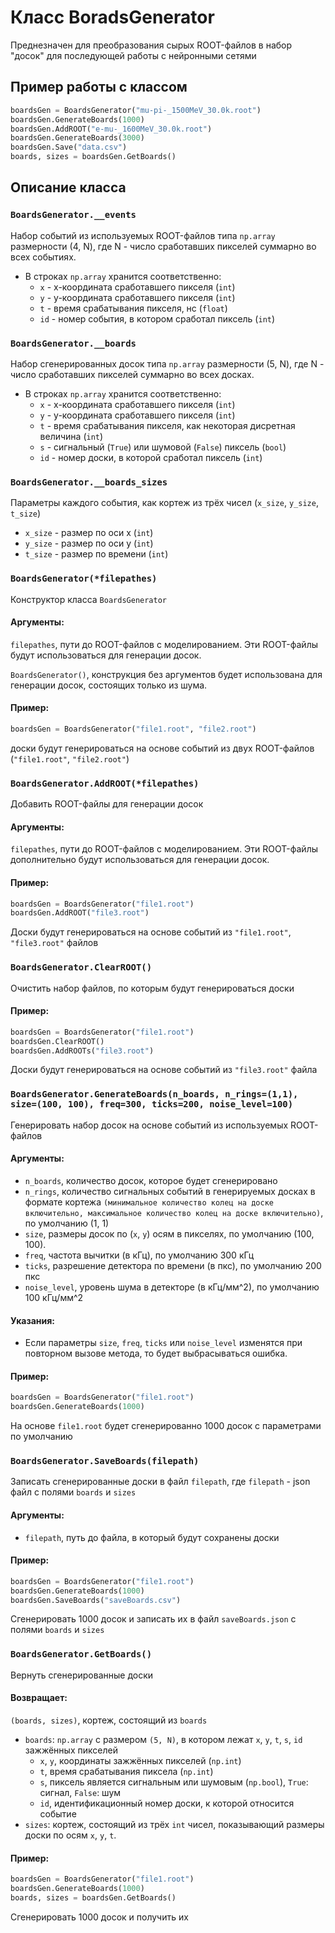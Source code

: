 # Класс BoradsGenerator
Преднезначен для преобразования сырых ROOT-файлов в набор "досок" для последующей работы с нейронными сетями

## Пример работы с классом

```python
boardsGen = BoardsGenerator("mu-pi-_1500MeV_30.0k.root")
boardsGen.GenerateBoards(1000)
boardsGen.AddROOT("e-mu-_1600MeV_30.0k.root")
boardsGen.GenerateBoards(3000)
boardsGen.Save("data.csv")
boards, sizes = boardsGen.GetBoards()
```

## Описание класса


### `BoardsGenerator.__events`
Набор событий из используемых ROOT-файлов типа `np.array` размерности (4, N), где N - число сработавших пикселей суммарно во всех событиях.

* В строках `np.array` хранится соответственно:
    * `x` - x-координата сработавшего пикселя (`int`)
    * `y` - y-координата сработавшего пикселя (`int`)
    * `t` - время срабатывания пикселя, нс (`float`)
    * `id` - номер события, в котором сработал пиксель (`int`)
    
### `BoardsGenerator.__boards`
Набор сгенерированных досок типа `np.array` размерности (5, N), где N - число сработавших пикселей суммарно во всех досках.

* В строках `np.array` хранится соответственно:
    * `x` - x-координата сработавшего пикселя (`int`)
    * `y` - y-координата сработавшего пикселя (`int`)
    * `t` - время срабатывания пикселя, как некоторая дисретная величина (`int`)
    * `s` - сигнальный (`True`) или шумовой (`False`) пиксель (`bool`)
    * `id` - номер доски, в которой сработал пиксель (`int`)

### `BoardsGenerator.__boards_sizes`
Параметры каждого события, как кортеж из трёх чисел (`x_size`, `y_size`, `t_size`)
* `x_size` - размер по оси x (`int`)
* `y_size` - размер по оси y (`int`)
* `t_size` - размер по времени (`int`)


### `BoardsGenerator(*filepathes)`

Конструктор класса `BoardsGenerator` 

#### Аргументы:
`filepathes`, пути до ROOT-файлов с моделированием.
Эти ROOT-файлы будут использоваться для генерации досок.

`BoardsGenerator()`, конструкция без аргументов будет использована для генерации досок, состоящих только из шума.

#### Пример:

```python
boardsGen = BoardsGenerator("file1.root", "file2.root")
```
доски будут генерироваться на основе событий из двух ROOT-файлов (`"file1.root"`, `"file2.root"`)

### `BoardsGenerator.AddROOT(*filepathes)`
Добавить ROOT-файлы для генерации досок

#### Аргументы:
`filepathes`, пути до ROOT-файлов с моделированием.
Эти ROOT-файлы дополнительно будут использоваться для генерации досок.

#### Пример:
```python
boardsGen = BoardsGenerator("file1.root")
boardsGen.AddROOT("file3.root")
```
Доски будут генерироваться на основе событий из `"file1.root"`, `"file3.root"` файлов

### `BoardsGenerator.ClearROOT()`
Очистить набор файлов, по которым будут генерироваться доски

#### Пример:
```python
boardsGen = BoardsGenerator("file1.root")
boardsGen.ClearROOT()
boardsGen.AddROOTs("file3.root")
```
Доски будут генерироваться на основе событий из `"file3.root"` файла

### `BoardsGenerator.GenerateBoards(n_boards, n_rings=(1,1), size=(100, 100), freq=300, ticks=200, noise_level=100)`
Генерировать набор досок на основе событий из используемых ROOT-файлов

#### Аргументы:
* `n_boards`, количество досок, которое будет сгенерировано
* `n_rings`, количество сигнальных событий в генерируемых досках в формате кортежа `(минимальное количество колец на доске включительно, максимальное количество колец на доске включительно)`, по умолчанию (1, 1)
* `size`, размеры досок по (`x`, `y`) осям в пикселях, по умолчанию (100, 100).
* `freq`, частота вычитки (в кГц), по умолчанию 300 кГц
* `ticks`, разрешение детектора по времени (в пкс), по умолчанию 200 пкс
* `noise_level`, уровень шума в детекторе (в кГц/мм^2), по умолчанию 100 кГц/мм^2

#### Указания:
* Если параметры `size`, `freq`, `ticks` или `noise_level` изменятся при повторном вызове метода, то будет выбрасываться ошибка.

#### Пример:
```python
boardsGen = BoardsGenerator("file1.root")
boardsGen.GenerateBoards(1000)
```
На основе `file1.root` будет сгенерированно 1000 досок с параметрами по умолчанию

### `BoardsGenerator.SaveBoards(filepath)`
Записать сгенерированные доски в файл `filepath`, где `filepath` - json файл с полями `boards` и `sizes`

#### Аргументы:
* `filepath`, путь до файла, в который будут сохранены доски

#### Пример:
```python
boardsGen = BoardsGenerator("file1.root")
boardsGen.GenerateBoards(1000)
boardsGen.SaveBoards("saveBoards.csv")
```
Сгенерировать 1000 досок и записать их в файл `saveBoards.json` с полями `boards` и `sizes`

### `BoardsGenerator.GetBoards()`
Вернуть сгенерированные доски

#### Возвращает:
`(boards, sizes)`, кортеж, состоящий из `boards` 
* `boards`: `np.array` с размером `(5, N)`, в котором лежат `x`, `y`, `t`, `s`, `id` зажжённых пикселей
    * `x`, `y`, координаты зажжённых пикселей (`np.int`)
    * `t`, время срабатывания пиксела (`np.int`)
    * `s`, пиксель является сигнальным или шумовым (`np.bool`), `True`: сигнал, `False`: шум
    * `id`, идентификационный номер доски, к которой относится событие
* `sizes`: кортеж, состоящий из трёх `int` чисел, показывающий размеры доски по осям `x`, `y`, `t`.


#### Пример:
```python
boardsGen = BoardsGenerator("file1.root")
boardsGen.GenerateBoards(1000)
boards, sizes = boardsGen.GetBoards()
```
Сгенерировать 1000 досок и получить их

